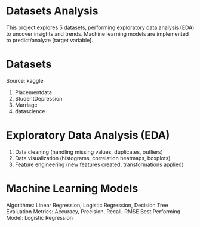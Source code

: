 # Datasets Analysis
This project explores 5 datasets, performing exploratory data analysis (EDA) to uncover insights and trends. Machine learning models are implemented to predict/analyze [target variable].
# Datasets
Source: kaggle
1. Placementdata
2. StudentDepression
3. Marriage
4. datascience
# Exploratory Data Analysis (EDA)
1. Data cleaning (handling missing values, duplicates, outliers)
2. Data visualization (histograms, correlation heatmaps, boxplots)
3. Feature engineering (new features created, transformations applied)
# Machine Learning Models
Algorithms: Linear Regression, Logistic Regression, Decision Tree
Evaluation Metrics: Accuracy, Precision, Recall, RMSE
Best Performing Model: Logistic Regression
